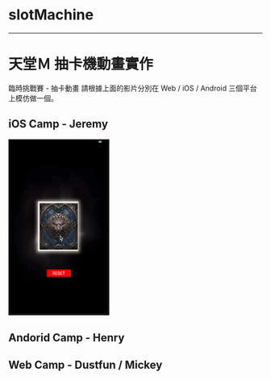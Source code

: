 # slotMachine

---

# 天堂Ｍ 抽卡機動畫實作

臨時挑戰賽 - 抽卡動畫
請根據上面的影片分別在 Web / iOS / Android 三個平台上模仿做一個。

## iOS Camp - Jeremy

![image](https://github.com/JeremyXue77/slotMachine/blob/master/iOS/iOS%20SlotAnimation.gif)

## Andorid Camp - Henry

## Web Camp - Dustfun / Mickey
